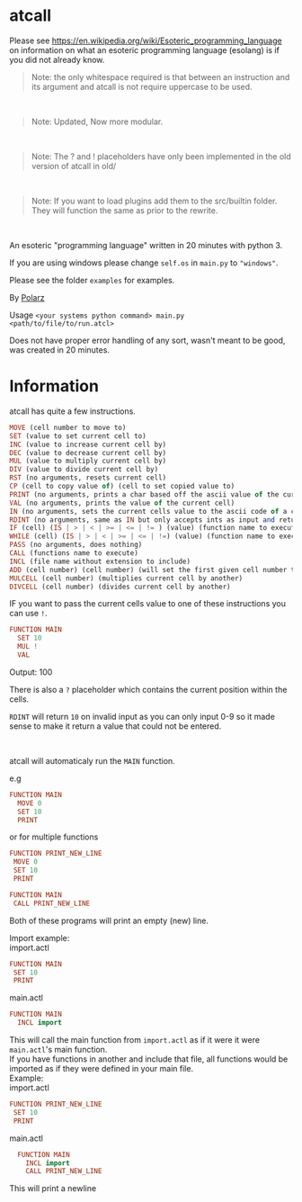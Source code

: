 # atcall

Please see https://en.wikipedia.org/wiki/Esoteric_programming_language on information on what an esoteric programming language (esolang) is if you did not already know. <br>

> Note: the only whitespace required is that between an instruction and its argument and atcall is not require uppercase to be used.

<br>

> Note: Updated, Now more modular.

<br>

> Note: The ? and ! placeholders have only been implemented in the old version of atcall in old/

<br>

> Note: If you want to load plugins add them to the src/builtin folder. They will function the same as prior to the rewrite. 

<br>

An esoteric "programming language" written in 20 minutes with python 3. <br>

If you are using windows please change `self.os` in `main.py` to `"windows"`. <br>

Please see the folder `examples` for examples. <br>

By [Polarz](https://github.com/Polarzz/) <br>

Usage `<your systems python command> main.py <path/to/file/to/run.atcl>` <br>

Does not have proper error handling of any sort, wasn't meant to be good, was created in 20 minutes. <br>

<h1> Information </h1>
atcall has quite a few instructions. <br>

```hs
MOVE (cell number to move to)
SET (value to set current cell to)
INC (value to increase current cell by)
DEC (value to decrease current cell by)
MUL (value to multiply current cell by)
DIV (value to divide current cell by)
RST (no arguments, resets current cell)
CP (cell to copy value of) (cell to set copied value to)
PRINT (no arguments, prints a char based off the ascii value of the current cell)
VAL (no arguments, prints the value of the current cell)
IN (no arguments, sets the current cells value to the ascii code of a character of input from the user)
RDINT (no arguments, same as IN but only accepts ints as input and returns the actual integer instead of its ascii code)
IF (cell) (IS | > | < | >= | <= | != ) (value) (function name to execute if) (function name to execute else)
WHILE (cell) (IS | > | < | >= | <= | !=) (value) (function name to execute)
PASS (no arguments, does nothing)
CALL (functions name to execute)
INCL (file name without extension to include)
ADD (cell number) (cell number) (will set the first given cell number to the value of both, this is not an arg but an explanation)
MULCELL (cell number) (multiplies current cell by another)
DIVCELL (cell number) (divides current cell by another)
```

IF you want to pass the current cells value to one of these instructions you can use `!`.

```hs
FUNCTION MAIN
  SET 10
  MUL !
  VAL
```

Output: 100 <br>

There is also a `?` placeholder which contains the current position within the cells. <br>

`RDINT` will return `10` on invalid input as you can only input 0-9 so it made sense to make it return a value that could not be entered. <br>

<br>

atcall will automaticaly run the `MAIN` function. <br>

e.g

```hs
FUNCTION MAIN
  MOVE 0
  SET 10
  PRINT
 ```
 
 or for multiple functions<br>
 ```hs
 FUNCTION PRINT_NEW_LINE
  MOVE 0
  SET 10
  PRINT

FUNCTION MAIN
  CALL PRINT_NEW_LINE
 ```
 
 Both of these programs will print an empty (new) line. <br>
 
 Import example: <br>
 import.actl
 
 ```hs
 FUNCTION MAIN
  SET 10
  PRINT
  ```

main.actl<br>
  
```hs
FUNCTION MAIN
  INCL import
```
 
This will call the main function from `import.actl` as if it were it were `main.actl`'s main function. <br>
If you have functions in another and include that file, all functions would be imported as if they were defined in your main file. <br>
Example: <br>
import.actl <br>
 
 ```hs
 FUNCTION PRINT_NEW_LINE
  SET 10
  PRINT
```
  
main.actl <br>

```hs
  FUNCTION MAIN
    INCL import
    CALL PRINT_NEW_LINE
```

This will print a newline <br>
